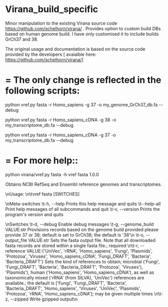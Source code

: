 # Virana_build_specific
Minor manipulation to the existing Virana source code https://github.com/schelhorn/virana/ . Provides option to custom build DBs based on human genome build. I have only customised it to include builds GrCh37 and 38.

The original usage and documentation is based on the source code provided by the developers [ avaialble here: https://github.com/schelhorn/virana/]

=
The only change is reflected in the following scripts:
=
python vref.py fasta -r Homo_sapiens -g 37 -o my_genome_GrCh37_db.fa --debug

python vref.py fasta -r Homo_sapiens_cDNA -g 38 -o my_transcriptome_db.fa --debug

python vref.py fasta -r Homo_sapiens_cDNA -g 37 -o my_transcriptome_db.fa --debug

=
For more help::
=
python virana/vref.py fasta -h
vref fasta 1.0.0

Obtains NCBI RefSeq and Ensembl reference genomes and transcriptomes.

\nUsage:
    \n\tvref fasta [SWITCHES] 

\nMeta-switches
    \t-h, --help                                                    Prints this help message and quits
    \t--help-all                                                    Print help messages of all subcommands and quit
    \t-v, --version                                                 Prints the program's version and quits

\nSwitches
    \t-d, --debug                                                   Enable debug messages
    \t-g, --genome_build VALUE:str                                  Provisions records based on the genome build provided please provide 37 or 38; default is set to GrCh38;
                                                                  the default is '38'\n
    \t-o, --output_file VALUE:str                                   Sets the fasta output file. Note that all downloaded fasta records are stored within a single fasta file.;
                                                                  required
    \n\t-r, --reference VALUE:{'UniVec', 'rRNA', 'Homo_sapiens', 'Fungi', 'Plasmids', 'Protozoa', 'Viruses', 'Homo_sapiens_cDNA', 'Fungi_DRAFT', 'Bacteria', 'Bacteria_DRAFT'}
                                                                  Sets the kind of references to obtain; microbial ('Fungi', 'Fungi_DRAFT', 'Bacteria', 'Bacteria_DRAFT',
                                                                  'Protozoa', 'Viruses'), 'Plasmids'), human ('Homo_sapiens', 'Homo_sapiens_cDNA'), as well as taxonomically
                                                                  mixed ('rRNA' (from SILVA), 'UniVec') references are available.; the default is ['Fungi', 'Fungi_DRAFT',
                                                                  'Bacteria', 'Bacteria_DRAFT', 'Homo_sapiens', 'Viruses', 'UniVec', 'Plasmids', 'Protozoa', 'rRNA',
                                                                  'Homo_sapiens_cDNA']; may be given multiple times
    \n\t-z, --zipped                                                  Write gzipped output\n


